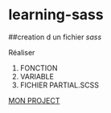 # learning-sass
##creation d un fichier _sass_

Réaliser
  1. FONCTION
  2. VARIABLE
  3. FICHIER PARTIAL.SCSS
  
 [MON PROJECT]( https://bleaz01.github.io/learning-sass/.)

